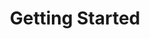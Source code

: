 ---
title: Getting Started
parent: docs
order: 1
sitemap:
  priority: 1
  changefreq: 'weekly'

sections:

   - file: step1
     layout: text

   - file: step2
     layout: text

   - file: step3
     layout: text
---
